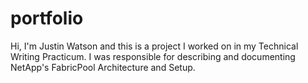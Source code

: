 
# portfolio

Hi, I'm Justin Watson and this is a project I worked on in my Technical Writing Practicum. I was responsible for describing and documenting NetApp's FabricPool Architecture and Setup.

